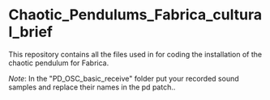 # Chaotic_Pendulums_Fabrica_cultural_brief
This repository contains all the files used in for coding the installation of the chaotic pendulum for Fabrica. 


  *Note*: In the "PD_OSC_basic_receive\" folder put your recorded sound samples and replace their names in the pd patch..
